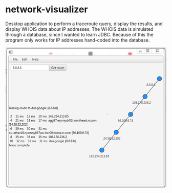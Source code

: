 # network-visualizer

Desktop application to perform a traceroute query, display the results, and display WHOIS data about IP addresses. The WHOIS data is simulated through a database, since I wanted to learn JDBC.
Because of this the program only works for IP addresses hand-coded into the database.

![screenshot](network%20visualizer.PNG)
